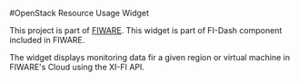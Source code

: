 #OpenStack Resource Usage Widget

This project is part of [FIWARE](https://www.fiware.org/). This widget is part of FI-Dash component included in FIWARE.

The widget displays monitoring data fir a given region or virtual machine in FIWARE's Cloud using the XI-FI API.